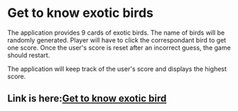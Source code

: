# Get to know exotic birds

The application provides 9 cards of exotic birds. The name of birds will be randomly generated. Player will have to click the correspondant bird to get one score. Once the user's score is reset after an incorrect guess, the game should restart.


 The application will keep track of the user's score and displays the highest score.


## Link is here:[Get to know exotic bird](https://wangx733.github.io/ClickyGame/)
